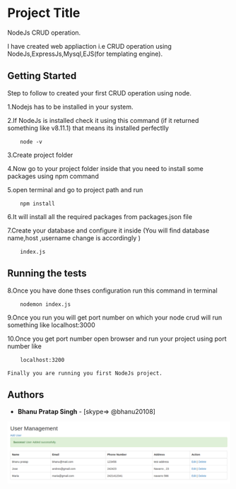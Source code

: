 # Project Title

NodeJs CRUD operation.

I have created web appliaction i.e CRUD operation using NodeJs,ExpressJs,Mysql,EJS(for templating engine).

## Getting Started

Step to follow to created your first CRUD operation using node.

1.Nodejs has to be installed in your system.

2.If NodeJs is installed check it using this command (if it returned something like v8.11.1) that means its installed perfectlly
```
	node -v
```
	
3.Create project folder 

4.Now go to your project folder inside that you need to install some packages using npm command

5.open terminal and go to project path and run 
```
	npm install
```
6.It will install all the required packages from packages.json file 	

7.Create your database and configure it inside (You will find database name,host ,username change is accordingly )
```
	index.js 
```	
## Running the tests

8.Once you have done thses configuration run this command in terminal
```
	nodemon index.js
```		
9.Once you run you will get port number on which your node crud will run something like localhost:3000

10.Once you get port number open browser and run your project using port number like
```
	localhost:3200
```	
	
	Finally you are running you first NodeJs project.
	
## Authors

* **Bhanu Pratap Singh**  - [skype=> @bhanu20108]

![Alt text](Basic_nodejs_express_mysql.png)
